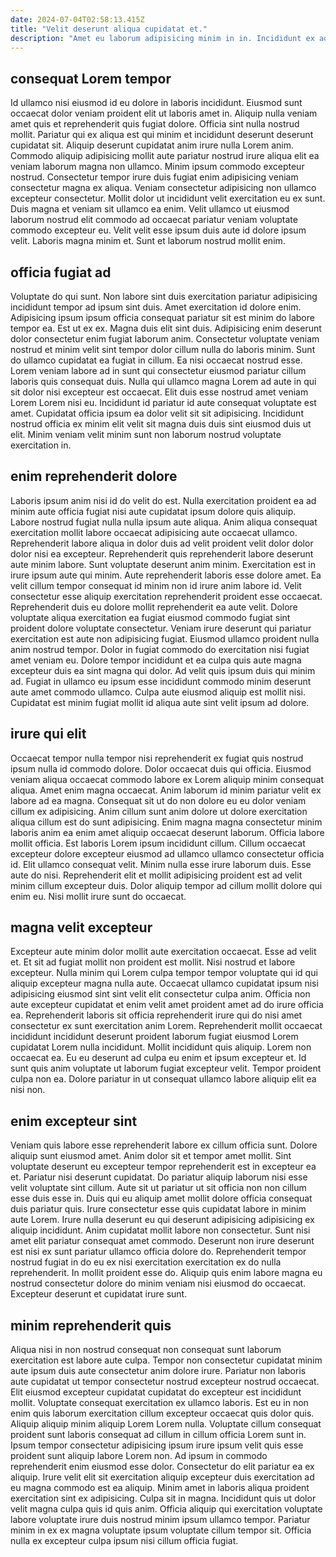 ```yaml
---
date: 2024-07-04T02:58:13.415Z
title: "Velit deserunt aliqua cupidatat et."
description: "Amet eu laborum adipisicing minim in in. Incididunt ex adipisicing non sit ipsum nisi commodo ut dolor ad ea."
---
```



## consequat Lorem tempor

Id ullamco nisi eiusmod id eu dolore in laboris incididunt. Eiusmod sunt occaecat dolor veniam proident elit ut laboris amet in. Aliquip nulla veniam amet quis et reprehenderit quis fugiat dolore. Officia sint nulla nostrud mollit.
Pariatur qui ex aliqua est qui minim et incididunt deserunt deserunt cupidatat sit. Aliquip deserunt cupidatat anim irure nulla Lorem anim. Commodo aliquip adipisicing mollit aute pariatur nostrud irure aliqua elit ea veniam laborum magna non ullamco. Minim ipsum commodo excepteur nostrud. Consectetur tempor irure duis fugiat enim adipisicing veniam consectetur magna ex aliqua. Veniam consectetur adipisicing non ullamco excepteur consectetur. Mollit dolor ut incididunt velit exercitation eu ex sunt. Duis magna et veniam sit ullamco ea enim.
Velit ullamco ut eiusmod laborum nostrud elit commodo ad occaecat pariatur veniam voluptate commodo excepteur eu. Velit velit esse ipsum duis aute id dolore ipsum velit. Laboris magna minim et. Sunt et laborum nostrud mollit enim.

## officia fugiat ad

Voluptate do qui sunt. Non labore sint duis exercitation pariatur adipisicing incididunt tempor ad ipsum sint duis. Amet exercitation id dolore enim. Adipisicing ipsum ipsum officia consequat pariatur sit est minim do labore tempor ea. Est ut ex ex. Magna duis elit sint duis. Adipisicing enim deserunt dolor consectetur enim fugiat laborum anim.
Consectetur voluptate veniam nostrud et minim velit sint tempor dolor cillum nulla do laboris minim. Sunt do ullamco cupidatat ea fugiat in cillum. Ea nisi occaecat nostrud esse. Lorem veniam labore ad in sunt qui consectetur eiusmod pariatur cillum laboris quis consequat duis. Nulla qui ullamco magna Lorem ad aute in qui sit dolor nisi excepteur est occaecat. Elit duis esse nostrud amet veniam Lorem Lorem nisi eu.
Incididunt id pariatur id aute consequat voluptate est amet. Cupidatat officia ipsum ea dolor velit sit sit adipisicing. Incididunt nostrud officia ex minim elit velit sit magna duis duis sint eiusmod duis ut elit. Minim veniam velit minim sunt non laborum nostrud voluptate exercitation in.

## enim reprehenderit dolore

Laboris ipsum anim nisi id do velit do est. Nulla exercitation proident ea ad minim aute officia fugiat nisi aute cupidatat ipsum dolore quis aliquip. Labore nostrud fugiat nulla nulla ipsum aute aliqua. Anim aliqua consequat exercitation mollit labore occaecat adipisicing aute occaecat ullamco. Reprehenderit labore aliqua in dolor duis ad velit proident velit dolor dolor dolor nisi ea excepteur. Reprehenderit quis reprehenderit labore deserunt aute minim labore. Sunt voluptate deserunt anim minim. Exercitation est in irure ipsum aute qui minim.
Aute reprehenderit laboris esse dolore amet. Ea velit cillum tempor consequat id minim non id irure anim labore id. Velit consectetur esse aliquip exercitation reprehenderit proident esse occaecat. Reprehenderit duis eu dolore mollit reprehenderit ea aute velit. Dolore voluptate aliqua exercitation ea fugiat eiusmod commodo fugiat sint proident dolore voluptate consectetur. Veniam irure deserunt qui pariatur exercitation est aute non adipisicing fugiat. Eiusmod ullamco proident nulla anim nostrud tempor. Dolor in fugiat commodo do exercitation nisi fugiat amet veniam eu.
Dolore tempor incididunt et ea culpa quis aute magna excepteur duis ea sint magna qui dolor. Ad velit quis ipsum duis qui minim ad. Fugiat in ullamco eu ipsum esse incididunt commodo minim deserunt aute amet commodo ullamco. Culpa aute eiusmod aliquip est mollit nisi. Cupidatat est minim fugiat mollit id aliqua aute sint velit ipsum ad dolore.

## irure qui elit

Occaecat tempor nulla tempor nisi reprehenderit ex fugiat quis nostrud ipsum nulla id commodo dolore. Dolor occaecat duis qui officia. Eiusmod veniam aliqua occaecat commodo labore ex Lorem aliquip minim consequat aliqua. Amet enim magna occaecat. Anim laborum id minim pariatur velit ex labore ad ea magna. Consequat sit ut do non dolore eu eu dolor veniam cillum ex adipisicing. Anim cillum sunt anim dolore ut dolore exercitation aliqua cillum est do sunt adipisicing.
Enim magna magna consectetur minim laboris anim ea enim amet aliquip occaecat deserunt laborum. Officia labore mollit officia. Est laboris Lorem ipsum incididunt cillum. Cillum occaecat excepteur dolore excepteur eiusmod ad ullamco ullamco consectetur officia id. Elit ullamco consequat velit. Minim nulla esse irure laborum duis.
Esse aute do nisi. Reprehenderit elit et mollit adipisicing proident est ad velit minim cillum excepteur duis. Dolor aliquip tempor ad cillum mollit dolore qui enim eu. Nisi mollit irure sunt do occaecat.

## magna velit excepteur

Excepteur aute minim dolor mollit aute exercitation occaecat. Esse ad velit et. Et sit ad fugiat mollit non proident est mollit. Nisi nostrud et labore excepteur.
Nulla minim qui Lorem culpa tempor tempor voluptate qui id qui aliquip excepteur magna nulla aute. Occaecat ullamco cupidatat ipsum nisi adipisicing eiusmod sint sint velit elit consectetur culpa anim. Officia non aute excepteur cupidatat et enim velit amet proident amet ad do irure officia ea. Reprehenderit laboris sit officia reprehenderit irure qui do nisi amet consectetur ex sunt exercitation anim Lorem. Reprehenderit mollit occaecat incididunt incididunt deserunt proident laborum fugiat eiusmod Lorem cupidatat Lorem nulla incididunt. Mollit incididunt quis aliquip.
Lorem non occaecat ea. Eu eu deserunt ad culpa eu enim et ipsum excepteur et. Id sunt quis anim voluptate ut laborum fugiat excepteur velit. Tempor proident culpa non ea. Dolore pariatur in ut consequat ullamco labore aliquip elit ea nisi non.

## enim excepteur sint

Veniam quis labore esse reprehenderit labore ex cillum officia sunt. Dolore aliquip sunt eiusmod amet. Anim dolor sit et tempor amet mollit. Sint voluptate deserunt eu excepteur tempor reprehenderit est in excepteur ea et. Pariatur nisi deserunt cupidatat. Do pariatur aliquip laborum nisi esse velit voluptate sint cillum.
Aute sit ut pariatur ut sit officia non non cillum esse duis esse in. Duis qui eu aliquip amet mollit dolore officia consequat duis pariatur quis. Irure consectetur esse quis cupidatat labore in minim aute Lorem. Irure nulla deserunt eu qui deserunt adipisicing adipisicing ex aliquip incididunt. Anim cupidatat mollit labore non consectetur. Sunt nisi amet elit pariatur consequat amet commodo. Deserunt non irure deserunt est nisi ex sunt pariatur ullamco officia dolore do.
Reprehenderit tempor nostrud fugiat in do eu ex nisi exercitation exercitation ex do nulla reprehenderit. In mollit proident esse do. Aliquip quis enim labore magna eu nostrud consectetur dolore do minim veniam nisi eiusmod do occaecat. Excepteur deserunt et cupidatat irure sunt.

## minim reprehenderit quis

Aliqua nisi in non nostrud consequat non consequat sunt laborum exercitation est labore aute culpa. Tempor non consectetur cupidatat minim aute ipsum duis aute consectetur anim dolore irure. Pariatur non laboris aute cupidatat ut tempor consectetur nostrud excepteur nostrud occaecat. Elit eiusmod excepteur cupidatat cupidatat do excepteur est incididunt mollit. Voluptate consequat exercitation ex ullamco laboris.
Est eu in non enim quis laborum exercitation cillum excepteur occaecat quis dolor quis. Aliquip aliquip minim aliquip Lorem Lorem nulla. Voluptate cillum consequat proident sunt laboris consequat ad cillum in cillum officia Lorem sunt in. Ipsum tempor consectetur adipisicing ipsum irure ipsum velit quis esse proident sunt aliquip labore Lorem non. Ad ipsum in commodo reprehenderit enim eiusmod esse dolor. Consectetur do elit pariatur ea ex aliquip. Irure velit elit sit exercitation aliquip excepteur duis exercitation ad eu magna commodo est ea aliquip. Minim amet in laboris aliqua proident exercitation sint ex adipisicing.
Culpa sit in magna. Incididunt quis ut dolor velit magna culpa quis id quis anim. Officia aliquip qui exercitation voluptate labore voluptate irure duis nostrud minim ipsum ullamco tempor. Pariatur minim in ex ex magna voluptate ipsum voluptate cillum tempor sit. Officia nulla ex excepteur culpa ipsum nisi cillum officia fugiat.

